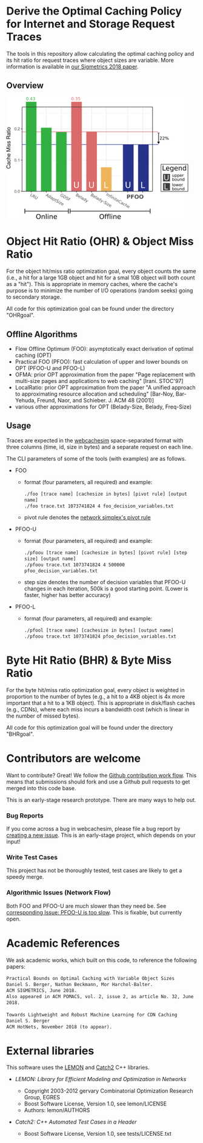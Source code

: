 # Derive the Optimal Caching Policy for Internet and Storage Request Traces

The tools in this repository allow calculating the optimal caching policy and its hit ratio for request traces where object sizes are variable.
More information is available in [our Sigmetrics 2018 paper](https://www.cs.cmu.edu/~dberger1/pdf/2018PracticalBound_SIGMETRICS.pdf).

## Overview

<img alt="Object Miss Ratio of Several Online and Offline Caching Policies" src="https://raw.githubusercontent.com/dasebe/optimalwebcaching/master/OHRgoal/resultfig/optimalcachingresults.png" width="480">


# Object Hit Ratio (OHR) & Object Miss Ratio

For the object hit/miss ratio optimization goal, every object counts the same (i.e., a hit for a large 1GB object and hit for a smal 10B object will both count as a "hit").
This is appropriate in memory caches, where the cache's purpose is to minimize the number of I/O operations (random seeks) going to secondary storage.

All code for this optimization goal can be found under the directory "OHRgoal".

## Offline Algorithms

* Flow Offline Optimum (FOO): asymptotically exact derivation of optimal caching (OPT)
* Practical FOO (PFOO): fast calculation of upper and lower bounds on OPT (PFOO-U and PFOO-L)
* OFMA: prior OPT approximation from the paper "Page replacement with multi-size pages and applications to web caching"  [Irani. STOC'97]	
* LocalRatio: prior OPT approximation from the paper "A unified approach to approximating resource allocation and scheduling" [Bar-Noy, Bar-Yehuda, Freund, Naor, and Schieber. J. ACM 48 (2001)]
* various other approximations for OPT (Belady-Size, Belady, Freq-Size)

## Usage

Traces are expected in the [webcachesim](https://github.com/dasebe/webcachesim/edit/master/README.md) space-separated format with three columns (time, id, size in bytes) and a separate request on each line.

The CLI parameters of some of the tools (with examples) are as follows.

* FOO 
  * format (four parameters, all required) and example:
    ```
    ./foo [trace name] [cachesize in bytes] [pivot rule] [output name]
    ./foo trace.txt 1073741824 4 foo_decision_variables.txt
    ``` 
  * pivot rule denotes the [network simplex's pivot rule](http://lemon.cs.elte.hu/pub/doc/latest/a00269.html)

* PFOO-U
  * format (four parameters, all required) and example:
    ```
    ./pfoou [trace name] [cachesize in bytes] [pivot rule] [step size] [output name]
    ./pfoou trace.txt 1073741824 4 500000 pfoo_decision_variables.txt
    ``` 
  * step size denotes the number of decision variables that PFOO-U changes in each iteration, 500k is a good starting point. (Lower is faster, higher has better accuracy)
  
* PFOO-L
  * format (four parameters, all required) and example:
    ```
    ./pfool [trace name] [cachesize in bytes] [output name]
    ./pfoou trace.txt 1073741824 pfoo_decision_variables.txt
    ``` 

# Byte Hit Ratio (BHR) & Byte Miss Ratio

For the byte hit/miss ratio optimization goal, every object is weighted in proportion to the number of bytes (e.g., a hit to a 4KB object is 4x more important that a hit to a 1KB object).
This is appropriate in disk/flash caches (e.g., CDNs), where each miss incurs a bandwidth cost (which is linear in the number of missed bytes).

All code for this optimization goal will be found under the directory "BHRgoal".


# Contributors are welcome

Want to contribute? Great! We follow the [Github contribution work flow](https://help.github.com/articles/github-flow/).
This means that submissions should fork and use a Github pull requests to get merged into this code base.

This is an early-stage research prototype. There are many ways to help out.

### Bug Reports

If you come across a bug in webcachesim, please file a bug report by [creating a new issue](https://github.com/dasebe/webcachesim/issues/new). This is an early-stage project, which depends on your input!

### Write Test Cases

This project has not be thoroughly tested, test cases are likely to get a speedy merge.

### Algorithmic Issues (Network Flow) 

Both FOO and PFOO-U are much slower than they need be. See [corresponding Issue: PFOO-U is too slow](https://github.com/dasebe/optimalwebcaching/issues/1). This is fixable, but currently open.


# Academic References

We ask academic works, which built on this code, to reference the following papers:

    Practical Bounds on Optimal Caching with Variable Object Sizes
    Daniel S. Berger, Nathan Beckmann, Mor Harchol-Balter. 
    ACM SIGMETRICS, June 2018.
    Also appeared in ACM POMACS, vol. 2, issue 2, as article No. 32, June 2018.

    Towards Lightweight and Robust Machine Learning for CDN Caching
    Daniel S. Berger
    ACM HotNets, November 2018 (to appear).


# External libraries

This software uses the [LEMON](http://lemon.cs.elte.hu/trac/lemon) and [Catch2](https://github.com/catchorg/Catch2) C++ libraries.

* *LEMON: Library for Efficient Modeling and Optimization in Networks*
  * Copyright 2003-2012 gervary Combinatorial Optimization Research Group, EGRES
  * Boost Software License, Version 1.0, see lemon/LICENSE
  * Authors: lemon/AUTHORS

* *Catch2: C++ Automated Test Cases in a Header*
  * Boost Software License, Version 1.0, see tests/LICENSE.txt

